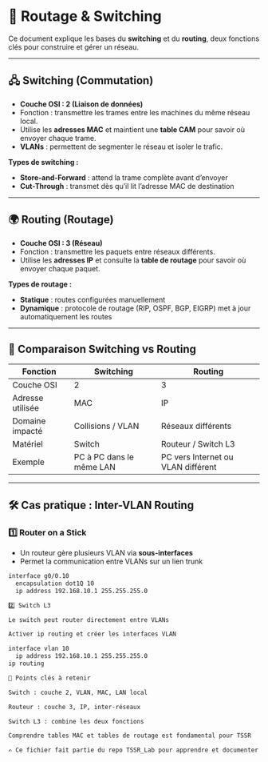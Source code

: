 # 🔀 Routage & Switching

Ce document explique les bases du **switching** et du **routing**, deux fonctions clés pour construire et gérer un réseau.

---

## 🖧 Switching (Commutation)

- **Couche OSI : 2 (Liaison de données)**  
- Fonction : transmettre les trames entre les machines du même réseau local.  
- Utilise les **adresses MAC** et maintient une **table CAM** pour savoir où envoyer chaque trame.  
- **VLANs** : permettent de segmenter le réseau et isoler le trafic.  

**Types de switching :**
- **Store-and-Forward** : attend la trame complète avant d’envoyer  
- **Cut-Through** : transmet dès qu’il lit l’adresse MAC de destination  

---

## 🌍 Routing (Routage)

- **Couche OSI : 3 (Réseau)**  
- Fonction : transmettre les paquets entre réseaux différents.  
- Utilise les **adresses IP** et consulte la **table de routage** pour savoir où envoyer chaque paquet.  

**Types de routage :**
- **Statique** : routes configurées manuellement  
- **Dynamique** : protocole de routage (RIP, OSPF, BGP, EIGRP) met à jour automatiquement les routes  

---

## 🔑 Comparaison Switching vs Routing

| Fonction | Switching | Routing |
|----------|-----------|---------|
| Couche OSI | 2 | 3 |
| Adresse utilisée | MAC | IP |
| Domaine impacté | Collisions / VLAN | Réseaux différents |
| Matériel | Switch | Routeur / Switch L3 |
| Exemple | PC à PC dans le même LAN | PC vers Internet ou VLAN différent |

---

## 🛠️ Cas pratique : Inter-VLAN Routing

### 1️⃣ Router on a Stick
- Un routeur gère plusieurs VLAN via **sous-interfaces**  
- Permet la communication entre VLANs sur un lien trunk  

```bash
interface g0/0.10
  encapsulation dot1Q 10
  ip address 192.168.10.1 255.255.255.0

2️⃣ Switch L3

Le switch peut router directement entre VLANs

Activer ip routing et créer les interfaces VLAN

interface vlan 10
  ip address 192.168.10.1 255.255.255.0
ip routing

🎯 Points clés à retenir

Switch : couche 2, VLAN, MAC, LAN local

Routeur : couche 3, IP, inter-réseaux

Switch L3 : combine les deux fonctions

Comprendre tables MAC et tables de routage est fondamental pour TSSR

✍️ Ce fichier fait partie du repo TSSR_Lab pour apprendre et documenter les fondamentaux réseau.